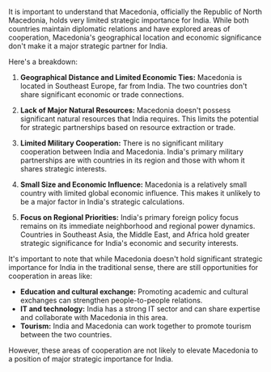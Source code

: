 It is important to understand that Macedonia, officially the Republic of North Macedonia, holds very limited strategic importance for India. While both countries maintain diplomatic relations and have explored areas of cooperation, Macedonia's geographical location and economic significance don't make it a major strategic partner for India.

Here's a breakdown:

1. **Geographical Distance and Limited Economic Ties:** Macedonia is located in Southeast Europe, far from India.  The two countries don't share significant economic or trade connections. 

2. **Lack of Major Natural Resources:** Macedonia doesn't possess significant natural resources that India requires. This limits the potential for strategic partnerships based on resource extraction or trade.

3. **Limited Military Cooperation:**  There is no significant military cooperation between India and Macedonia.  India's primary military partnerships are with countries in its region and those with whom it shares strategic interests.

4. **Small Size and Economic Influence:** Macedonia is a relatively small country with limited global economic influence. This makes it unlikely to be a major factor in India's strategic calculations.

5. **Focus on Regional Priorities:** India's primary foreign policy focus remains on its immediate neighborhood and regional power dynamics.  Countries in Southeast Asia, the Middle East, and Africa hold greater strategic significance for India's economic and security interests.

It's important to note that while Macedonia doesn't hold significant strategic importance for India in the traditional sense, there are still opportunities for cooperation in areas like:

* **Education and cultural exchange:** Promoting academic and cultural exchanges can strengthen people-to-people relations.
* **IT and technology:** India has a strong IT sector and can share expertise and collaborate with Macedonia in this area.
* **Tourism:**  India and Macedonia can work together to promote tourism between the two countries.

However, these areas of cooperation are not likely to elevate Macedonia to a position of major strategic importance for India. 
